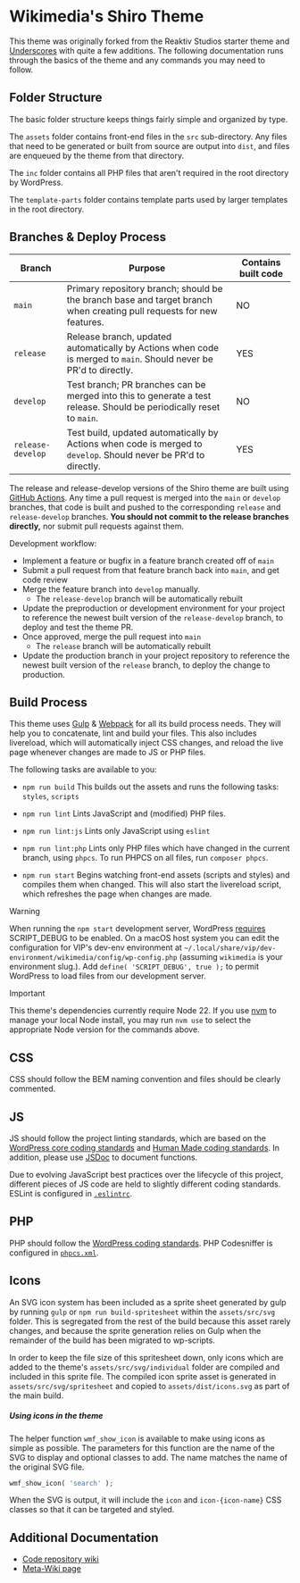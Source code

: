 Wikimedia's Shiro Theme
===

This theme was originally forked from the Reaktiv Studios starter theme and [Underscores](https://github.com/Automattic/_s) with quite a few additions. The following documentation runs through the basics of the theme and any commands you may need to follow.

Folder Structure
---------------
The basic folder structure keeps things fairly simple and organized by type.

The `assets` folder contains front-end files in the `src` sub-directory. Any files that need to be generated or built from source are output into `dist`, and files are enqueued by the theme from that directory.

The `inc` folder contains all PHP files that aren't required in the root directory by WordPress.

The `template-parts` folder contains template parts used by larger templates in the root directory.

Branches & Deploy Process
---------------

Branch | Purpose | Contains built code
---- | ----- | -----
`main` | Primary repository branch; should be the branch base and target branch when creating pull requests for new features. | NO
`release` | Release branch, updated automatically by Actions when code is merged to `main`. Should never be PR'd to directly. | YES
`develop` | Test branch; PR branches can be merged into this to generate a test release. Should be periodically reset to `main`. | NO
`release-develop` | Test build, updated automatically by Actions when code is merged to `develop`. Should never be PR'd to directly. | YES

The release and release-develop versions of the Shiro theme are built using [GitHub Actions](https://github.com/features/actions). Any time a pull request is merged into the `main` or `develop` branches, that code is built and pushed to the corresponding `release` and `release-develop` branches. **You should not commit to the release branches directly,** nor submit pull requests against them.

Development workflow:

- Implement a feature or bugfix in a feature branch created off of `main`
- Submit a pull request from that feature branch back into `main`, and get code review
- Merge the feature branch into `develop` manually.
  - The `release-develop` branch will be automatically rebuilt
- Update the preproduction or development environment for your project to reference the newest built version of the `release-develop` branch, to deploy and test the theme PR.
- Once approved, merge the pull request into `main`
  - The `release` branch will be automatically rebuilt
- Update the production branch in your project repository to reference the newest built version of the `release` branch, to deploy the change to production.


Build Process
---------------
This theme uses [Gulp](http://gulpjs.com/) & [Webpack](https://webpack.js.org) for all its build process needs. They will help you to concatenate, lint and build your files. This also includes livereload, which will automatically inject CSS changes, and reload the live page whenever changes are made to JS or PHP files.

The following tasks are available to you:

* `npm run build`
This builds out the assets and runs the following tasks: `styles`, `scripts`

* `npm run lint`
Lints JavaScript and (modified) PHP files.

* `npm run lint:js`
Lints only JavaScript using `eslint`

* `npm run lint:php`
Lints only PHP files which have changed in the current branch, using `phpcs`.  To run PHPCS on all files, run `composer phpcs`.

* `npm run start`
Begins watching front-end assets (scripts and styles) and compiles them when changed. This will also start the livereload script, which refreshes the page when changes are made.

> [!WARNING]
> When running the `npm start` development server, WordPress [requires](https://developer.wordpress.org/block-editor/reference-guides/packages/packages-scripts/) SCRIPT_DEBUG to be enabled. On a macOS host system you can edit the configuration for VIP's dev-env environment at `~/.local/share/vip/dev-environment/wikimedia/config/wp-config.php` (assuming `wikimedia` is your environment slug.). Add `define( 'SCRIPT_DEBUG', true );` to permit WordPress to load files from our development server.

> [!IMPORTANT]
> This theme's dependencies currently require Node 22. If you use [nvm](https://github.com/nvm-sh/nvm) to manage your local Node install, you may run `nvm use` to select the appropriate Node version for the commands above.

CSS
---------------
CSS should follow the BEM naming convention and files should be clearly commented.

JS
---------------
JS should follow the project linting standards, which are based on the [WordPress core coding standards](https://make.wordpress.org/core/handbook/best-practices/coding-standards/javascript/) and [Human Made coding standards]([https://](https://www.npmjs.com/package/@humanmade/eslint-config)). In addition, please use [JSDoc](http://eslint.org/docs/rules/require-jsdoc) to document functions.

Due to evolving JavaScript best practices over the lifecycle of this project, different pieces of JS code are held to slightly different coding standards. ESLint is configured in [`.eslintrc`](.eslintrc).

PHP
---------------
PHP should follow the [WordPress coding standards](https://make.wordpress.org/core/handbook/best-practices/coding-standards/php/). PHP Codesniffer is configured in [`phpcs.xml`](phpcs.xml).

Icons
---------------
An SVG icon system has been included as a sprite sheet generated by gulp by running `gulp` or `npm run build-spritesheet` within the `assets/src/svg` folder. This is segregated from the rest of the build because this asset rarely changes, and because the sprite generation relies on Gulp when the remainder of the build has been migrated to wp-scripts.

In order to keep the file size of this spritesheet down, only icons which are added to the theme's `assets/src/svg/individual` folder are compiled and included in this sprite file. The compiled icon sprite asset is generated in `assets/src/svg/spritesheet` and copied to `assets/dist/icons.svg` as part of the main build.

##### Using icons in the theme
The helper function `wmf_show_icon` is available to make using icons as simple as possible. The parameters for this function are the name of the SVG to display and optional classes to add. The name matches the name of the original SVG file.

````php
wmf_show_icon( 'search' );
````

When the SVG is output, it will include the `icon` and `icon-{icon-name}` CSS classes so that it can be targeted and styled.

Additional Documentation
---------------
- [Code repository wiki](https://github.com/wikimedia/shiro-wordpress-theme/wiki)
- [Meta-Wiki page](https://meta.wikimedia.org/wiki/Wikimedia_Foundation_website/WordPress_theme)
